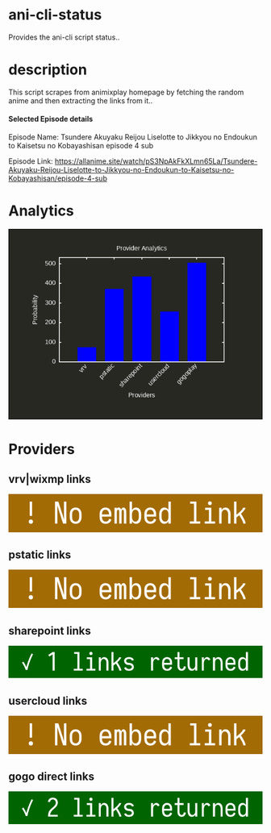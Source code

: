 # ani-cli-status
Provides the ani-cli script status..

# description
This script scrapes from animixplay homepage by fetching the random anime and then extracting the links from it..

#### Selected Episode details

Episode Name: Tsundere Akuyaku Reijou Liselotte to Jikkyou no Endoukun to Kaisetsu no Kobayashisan episode 4 sub

Episode Link: https://allanime.site/watch/pS3NpAkFkXLmn65La/Tsundere-Akuyaku-Reijou-Liselotte-to-Jikkyou-no-Endoukun-to-Kaisetsu-no-Kobayashisan/episode-4-sub
 
# Analytics

<img src="./analytics.png">

# Providers

##  vrv|wixmp links

<img src="./images/vrv.jpg">

##  pstatic links

<img src="./images/pstatic.jpg">

##  sharepoint links

<img src="./images/sharepoint.jpg">

##  usercloud links

<img src="./images/usercloud.jpg">

## gogo direct links

<img src="./images/gogoplay.jpg">

